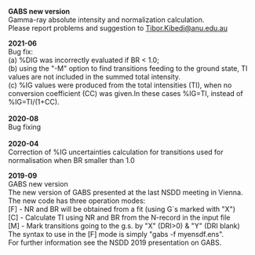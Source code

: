 <b>GABS new version</b> 
<br>
Gamma-ray absolute intensity and normalization calculation.
<br>
Please report problems and suggestion to Tibor.Kibedi@anu.edu.au


<b>2021-06</b>
<br>
Bug fix: 
<br>
(a) %DIG was incorrectly evaluated if BR < 1.0; 
<br>
(b) using the "-M" option to find transitions feeding to the ground state, TI values are not included in the summed total intensity. 
<br>
(c) %IG values were produced from the total intensities (TI), when no conversion coefficient (CC) was given.In these cases %IG=TI, instead of %IG=TI/(1+CC). 
<br>
<br>
<b>2020-08</b>
<br>
Bug fixing
<br><br>
<b>2020-04</b> 
<br>
Correction of %IG uncertainties calculation for transitions used for normalisation when BR smaller than 1.0


<b>2019-09</b> 
<br>
GABS new version <br>
The new version of GABS presented at the last NSDD meeting in Vienna. 
<br>
The new code has three operation modes: 
<br>
[F] - NR and BR will be obtained from a fit (using G`s marked with "X")<br>
[C] - Calculate TI using NR and BR from the N-record in the input file<br>
[M] - Mark transitions going to the g.s. by "X" (DRI>0) & "Y" (DRI blank)<br>
The syntax to use in the [F] mode is simply "gabs -f myensdf.ens".<br>
For further information see the NSDD 2019 presentation on GABS. 
